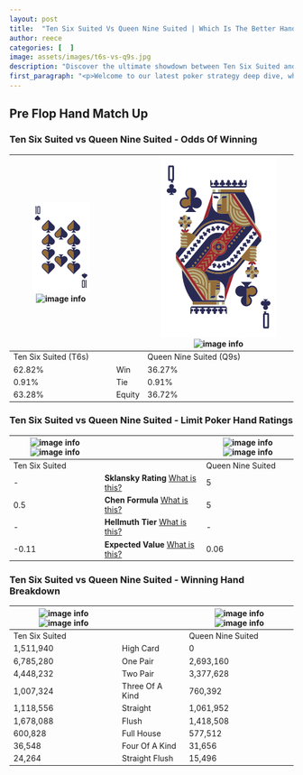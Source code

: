```yaml
---
layout: post
title:  "Ten Six Suited Vs Queen Nine Suited | Which Is The Better Hand In Poker? A Complete Guide"
author: reece
categories: [  ]
image: assets/images/t6s-vs-q9s.jpg
description: "Discover the ultimate showdown between Ten Six Suited and Queen Nine Suited in poker! Uncover the odds, strategies, and scenarios where one hand triumphs over the other. Get ready to up your poker game with this thrilling analysis."
first_paragraph: "<p>Welcome to our latest poker strategy deep dive, where we're pitting two distinct hands against each other in a high-stakes showdown: Ten Six Suited vs Queen Nine Suited.</p><p>In the dynamic world of poker, every decision counts, and knowing which hand holds the upper hand is key to your success at the table.</p><p>In this article, we'll dissect these two hands, explore the scenarios where one dominates the other, and equip you with the knowledge to make strategic choices that can tip the odds in your favor.</p><p>Get ready to unravel the intriguing dynamics of these poker hands and elevate your game to new heights.</p>"
---
```




[comment]: # (sp0)

## Pre Flop Hand Match Up

<div class="table hand-ratings" markdown="1"> 



### Ten Six Suited vs Queen Nine Suited - Odds Of Winning


    
| ![image info](assets/images/hand1/t.png) ![image info](assets/images/hand1/6s.png) |  | ![image info](assets/images/hand2/q.png) ![image info](assets/images/hand2/9s.png) |
| -------- | -------- | -------- |
| Ten Six Suited (T6s) |  | Queen Nine Suited (Q9s) |
| 62.82% | Win | 36.27% |
| 0.91% | Tie | 0.91% |
| 63.28% | Equity | 36.72% |




[comment]: # (sp1)



### Ten Six Suited vs Queen Nine Suited - Limit Poker Hand Ratings


    
| ![image info](https://www.riverpairs.com/assets/images/hand1/t.png) ![image info](https://www.riverpairs.com/assets/images/hand1/6s.png) |  | ![image info](https://www.riverpairs.com/assets/images/hand2/q.png) ![image info](https://www.riverpairs.com/assets/images/hand2/9s.png) |
| -------- | -------- | -------- |
| Ten Six Suited |  | Queen Nine Suited |
| - | **Sklansky Rating** [What is this?](/sklansky-rating-explained) | 5 |
| 0.5 | **Chen Formula** [What is this?](/chen-formula-explained) | 5 |
| - | **Hellmuth Tier** [What is this?](/Hellmuth-tier-explained) | - |
| -0.11 | **Expected Value** [What is this?](/expected-value-explained) | 0.06 |




[comment]: # (sp2)



### Ten Six Suited vs Queen Nine Suited - Winning Hand Breakdown


    
| ![image info](https://www.riverpairs.com/assets/images/hand1/t.png) ![image info](https://www.riverpairs.com/assets/images/hand1/6s.png) |  | ![image info](https://www.riverpairs.com/assets/images/hand2/q.png) ![image info](https://www.riverpairs.com/assets/images/hand2/9s.png) |
| -------- | -------- | -------- |
| Ten Six Suited |  | Queen Nine Suited |
| 1,511,940 | High Card | 0 |
| 6,785,280 | One Pair | 2,693,160 |
| 4,448,232 | Two Pair | 3,377,628 |
| 1,007,324 | Three Of A Kind | 760,392 |
| 1,118,556 | Straight | 1,061,952 |
| 1,678,088 | Flush | 1,418,508 |
| 600,828 | Full House | 577,512 |
| 36,548 | Four Of A Kind | 31,656 |
| 24,264 | Straight Flush | 15,496 |




[comment]: # (sp3)



</div>

[comment]: # (sp4)



[comment]: # (sp5)

